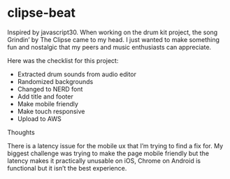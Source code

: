 # clipse-beat
Inspired by javascript30. When working on the drum kit project, the song Grindin’ by The Clipse came to my head. I just wanted to make something fun and nostalgic that my peers and music enthusiasts can appreciate.

Here was the checklist for this project: 

- Extracted drum sounds from audio editor
- Randomized backgrounds
- Changed to NERD font
- Add title and footer
- Make mobile friendly
- Make touch responsive
- Upload to AWS

Thoughts

There is a latency issue for the mobile ux that I’m trying to find a fix for. My biggest challenge was trying to make the page mobile friendly but the latency makes it practically unusable on iOS, Chrome on Android is functional but it isn’t the best experience.
